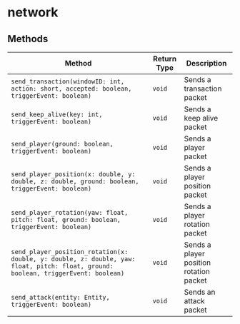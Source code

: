 # network

## Methods

| Method                                                                                                                             | Return Type | Description                             |
|------------------------------------------------------------------------------------------------------------------------------------|-------------|-----------------------------------------|
| `send_transaction(windowID: int, action: short, accepted: boolean, triggerEvent: boolean)`                                         | `void`      | Sends a transaction packet              |
| `send_keep_alive(key: int, triggerEvent: boolean)`                                                                                 | `void`      | Sends a keep alive packet               |
| `send_player(ground: boolean, triggerEvent: boolean)`                                                                              | `void`      | Sends a player packet                   |
| `send_player_position(x: double, y: double, z: double, ground: boolean, triggerEvent: boolean)`                                    | `void`      | Sends a player position packet          |
| `send_player_rotation(yaw: float, pitch: float, ground: boolean, triggerEvent: boolean)`                                           | `void`      | Sends a player rotation packet          |
| `send_player_position_rotation(x: double, y: double, z: double, yaw: float, pitch: float, ground: boolean, triggerEvent: boolean)` | `void`      | Sends a player position rotation packet |
| `send_attack(entity: Entity, triggerEvent: boolean)`                                                                               | `void`      | Sends an attack packet                  |